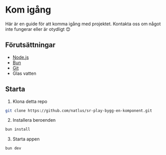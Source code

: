 # Kom igång

Här är en guide för att komma igång med projektet. Kontakta oss om något inte fungerar eller är otydligt 😊

## Förutsättningar

- [Node.js](https://nodejs.org/en/)
- [Bun](https://bun.sh/)
- [Git](https://git-scm.com/)
- Glas vatten

## Starta

1. Klona detta repo

```bash
git clone https://github.com/natlus/sr-play-bygg-en-komponent.git
```

2. Installera beroenden

```bash
bun install
```

3. Starta appen

```bash
bun dev
```
